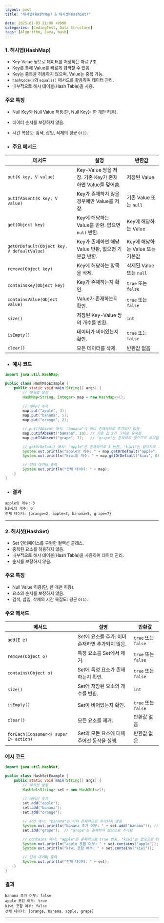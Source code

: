 ```yaml
---
layout: post
title: "해시맵(HashMap) & 해시셋(HashSet)"

date: 2025-01-03 21:00 +0900
categories: [CodingTest, Data Structure]
tags: [Algorithm, Java, hash]
---
```


### 1. 해시맵(HashMap)
- Key-Value 쌍으로 데이터를 저장하는 자료구조.
- Key를 통해 Value를 빠르게 검색할 수 있음.
- Key는 중복을 허용하지 않으며, Value는 중복 가능.
- `hashCode()`와 `equals()` 메서드를 활용하여 데이터 관리.
- 내부적으로 해시 테이블(Hash Table)을 사용.

### 주요 특징
- Null Key와 Null Value 허용(단, Null Key는 한 개만 허용).
- 데이터 순서를 보장하지 않음.
- 시간 복잡도: 검색, 삽입, 삭제의 평균 `O(1)`.

- ### 주요 메서드

| 메서드                          | 설명                                                                 | 반환값                  |
|---------------------------------|----------------------------------------------------------------------|-------------------------|
| `put(K key, V value)`           | Key-Value 쌍을 저장. 기존 Key가 존재하면 Value를 덮어씀.                  | 저장된 Value            |
| `putIfAbsent(K key, V value)`   | Key가 존재하지 않을 경우에만 Value를 저장.                              | 기존 Value 또는 `null`  |
| `get(Object key)`               | Key에 해당하는 Value를 반환. 없으면 `null` 반환.                         | Key에 해당하는 Value    |
| `getOrDefault(Object key, V defaultValue)` | Key가 존재하면 해당 Value 반환, 없으면 기본값 반환.                          | Key에 해당하는 Value 또는 기본값 |
| `remove(Object key)`            | Key에 해당하는 항목을 삭제.                                            | 삭제된 Value 또는 `null` |
| `containsKey(Object key)`       | Key가 존재하는지 확인.                                                | `true` 또는 `false`     |
| `containsValue(Object value)`   | Value가 존재하는지 확인.                                              | `true` 또는 `false`     |
| `size()`                        | 저장된 Key-Value 쌍의 개수를 반환.                                      | `int`                   |
| `isEmpty()`                     | 데이터가 비어있는지 확인.                                             | `true` 또는 `false`     |
| `clear()`                       | 모든 데이터를 삭제.                                                  | 반환값 없음              |

- ### 예시 코드

```java
import java.util.HashMap;

public class HashMapExample {
    public static void main(String[] args) {
        // 해시맵 생성
        HashMap<String, Integer> map = new HashMap<>();
        
        // 데이터 추가
        map.put("apple", 3);
        map.put("banana", 5);
        map.put("orange", 2);

        // putIfAbsent 예시: "banana"가 이미 존재하므로 추가되지 않음
        map.putIfAbsent("banana", 10); // 기존 값 5가 그대로 유지됨
        map.putIfAbsent("grape", 7);   // "grape"는 존재하지 않으므로 추가됨

        // getOrDefault 예시: "apple"은 존재하므로 3 반환, "kiwi"는 없으므로 기본값 0 반환
        System.out.println("apple의 개수: " + map.getOrDefault("apple", 0));  // 3
        System.out.println("kiwi의 개수: " + map.getOrDefault("kiwi", 0));    // 0

        // 전체 데이터 출력
        System.out.println("전체 데이터: " + map);
    }
}
```
- ### 결과

``` plaintext
apple의 개수: 3
kiwi의 개수: 0
전체 데이터: {orange=2, apple=3, banana=5, grape=7}
```

---

### 2. 해시셋(HashSet)
- Set 인터페이스를 구현한 컬렉션 클래스.
- 중복된 요소를 허용하지 않음.
- 내부적으로 해시 테이블(Hash Table)을 사용하여 데이터 관리.
- 순서를 보장하지 않음.

### 주요 특징
- Null Value 허용(단, 한 개만 허용).
- 요소의 순서를 보장하지 않음.
- 검색, 삽입, 삭제의 시간 복잡도: 평균 `O(1)`.

### 주요 메서드

| 메서드                          | 설명                                                                 | 반환값                  |
|---------------------------------|----------------------------------------------------------------------|-------------------------|
| `add(E e)`                      | Set에 요소를 추가. 이미 존재하면 추가되지 않음.                        | `true` 또는 `false`     |
| `remove(Object o)`              | 특정 요소를 Set에서 제거.                                            | `true` 또는 `false`     |
| `contains(Object o)`            | Set에 특정 요소가 존재하는지 확인.                                   | `true` 또는 `false`     |
| `size()`                        | Set에 저장된 요소의 개수를 반환.                                      | `int`                   |
| `isEmpty()`                     | Set이 비어있는지 확인.                                               | `true` 또는 `false`     |
| `clear()`                       | 모든 요소를 제거.                                                    | 반환값 없음             |
| `forEach(Consumer<? super E> action)` | Set의 모든 요소에 대해 주어진 동작을 실행.                          | 반환값 없음             |

### 예시 코드

```java
import java.util.HashSet;

public class HashSetExample {
    public static void main(String[] args) {
        // 해시셋 생성
        HashSet<String> set = new HashSet<>();
        
        // 데이터 추가
        set.add("apple");
        set.add("banana");
        set.add("orange");

        // add 예시: "banana"는 이미 존재하므로 추가되지 않음
        System.out.println("banana 추가 여부: " + set.add("banana")); // false
        set.add("grape");  // "grape"는 존재하지 않으므로 추가됨

        // contains 예시: "apple"은 존재하므로 true 반환, "kiwi"는 없으므로 false 반환
        System.out.println("apple 포함 여부: " + set.contains("apple"));  // true
        System.out.println("kiwi 포함 여부: " + set.contains("kiwi"));    // false

        // 전체 데이터 출력
        System.out.println("전체 데이터: " + set);
    }
}
```

### 결과

``` plaintext
banana 추가 여부: false
apple 포함 여부: true
kiwi 포함 여부: false
전체 데이터: [orange, banana, apple, grape]
```

---